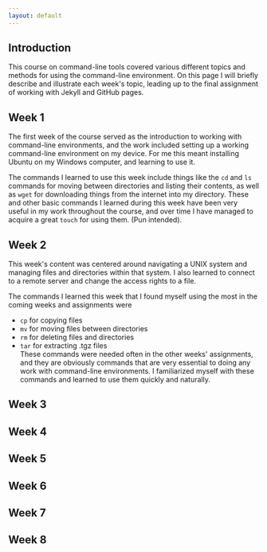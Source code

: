 ```yaml
---
layout: default
---
```


## Introduction

This course on command-line tools covered various different topics and methods for using the command-line environment. On this page I will briefly describe and 
illustrate each week's topic, leading up to the final assignment of working with Jekyll and GitHub pages.

## Week 1

The first week of the course served as the introduction to working with command-line environments, and the work included setting up a working command-line environment 
on my device. For me this meant installing Ubuntu on my Windows computer, and learning to use it.

The commands I learned to use this week include things like the `cd` and `ls` commands for moving between directories and listing their contents, as well as `wget`
for downloading things from the internet into my directory. These and other basic commands I learned during this week have been very useful in my work throughout the 
course, and over time I have managed to acquire a great `touch` for using them. (Pun intended).

## Week 2

This week's content was centered around navigating a UNIX system and managing files and directories within that system. I also learned to connect to a remote server
and change the access rights to a file.

The commands I learned this week that I found myself using the most in the coming weeks and assignments were  
* `cp` for copying files
* `mv` for moving files between directories
* `rm` for deleting files and directories
* `tar` for extracting .tgz files  
These commands were needed often in the other weeks' assignments, and they are obviously commands that are very essential to doing any work with command-line environments.
I familiarized myself with these commands and learned to use them quickly and naturally.

## Week 3

## Week 4

## Week 5

## Week 6

## Week 7

## Week 8
